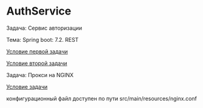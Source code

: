 # AuthService

Задача: Сервис авторизации

Тема: Spring boot: 7.2. REST

[Условие первой задачи](https://github.com/netology-code/jd-homeworks/blob/master/spring_boot_rest/task1)

[Условие второй задачи](https://github.com/netology-code/jd-homeworks/tree/master/spring_boot_rest/task2)

Задача: Прокси на NGINX

[Условие задачи](https://github.com/netology-code/jd-homeworks/blob/master/linux/task1/README.md)

конфигурационный файл доступен по пути src/main/resources/nginx.conf
